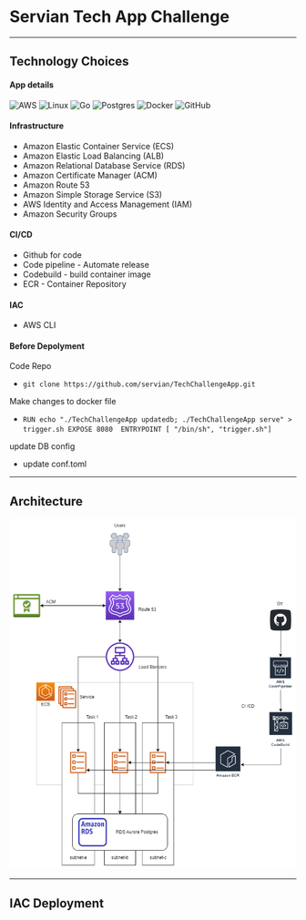 # Servian Tech App Challenge 
----


## Technology Choices

#### App details
![AWS](https://img.shields.io/badge/AWS-%23FF9900.svg?style=for-the-badge&logo=amazon-aws&logoColor=white) ![Linux](https://img.shields.io/badge/Linux-FCC624?style=for-the-badge&logo=linux&logoColor=black) ![Go](https://img.shields.io/badge/go-%2300ADD8.svg?style=for-the-badge&logo=go&logoColor=white) ![Postgres](https://img.shields.io/badge/postgres-%23316192.svg?style=for-the-badge&logo=postgresql&logoColor=white) ![Docker](https://img.shields.io/badge/docker-%230db7ed.svg?style=for-the-badge&logo=docker&logoColor=white) ![GitHub](https://img.shields.io/badge/github-%23121011.svg?style=for-the-badge&logo=github&logoColor=white)

#### Infrastructure
 - Amazon Elastic Container Service (ECS)
 - Amazon Elastic Load Balancing (ALB)
 - Amazon Relational Database Service (RDS)
 - Amazon Certificate Manager (ACM)
 - Amazon Route 53
 - Amazon Simple Storage Service (S3)
 - AWS Identity and Access Management (IAM)
 - Amazon Security Groups
#### CI/CD
 - Github for code
 - Code pipeline - Automate release
 - Codebuild - build container image 
 - ECR - Container Repository
#### IAC
- AWS CLI
#### Before Depolyment
Code Repo
-  ` git clone https://github.com/servian/TechChallengeApp.git `


Make changes to docker file
- ``RUN echo "./TechChallengeApp updatedb; ./TechChallengeApp serve" > trigger.sh
EXPOSE 8080 
ENTRYPOINT [ "/bin/sh", "trigger.sh"] ``

update DB config
-  update conf.toml

----
## Architecture
![](./assets/arch.png)

----


## IAC Deployment

